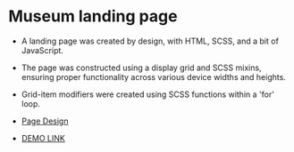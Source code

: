 # Museum landing page

- A landing page was created by design, with HTML, SCSS, and a bit of JavaScript.

- The page was constructed using a display grid and SCSS mixins, ensuring proper functionality across various device widths and heights.

- Grid-item modifiers were created using SCSS functions within a 'for' loop.

- [Page Design](https://www.figma.com/file/cRBCqE06cDrY3s4jX7h3iY/%D0%9D%D0%90%D0%9C%D0%A3-(Edit)?node-id=0%3A1&mode=dev)

- [DEMO LINK](https://Pa1eOrc.github.io/Museum_landing/)
